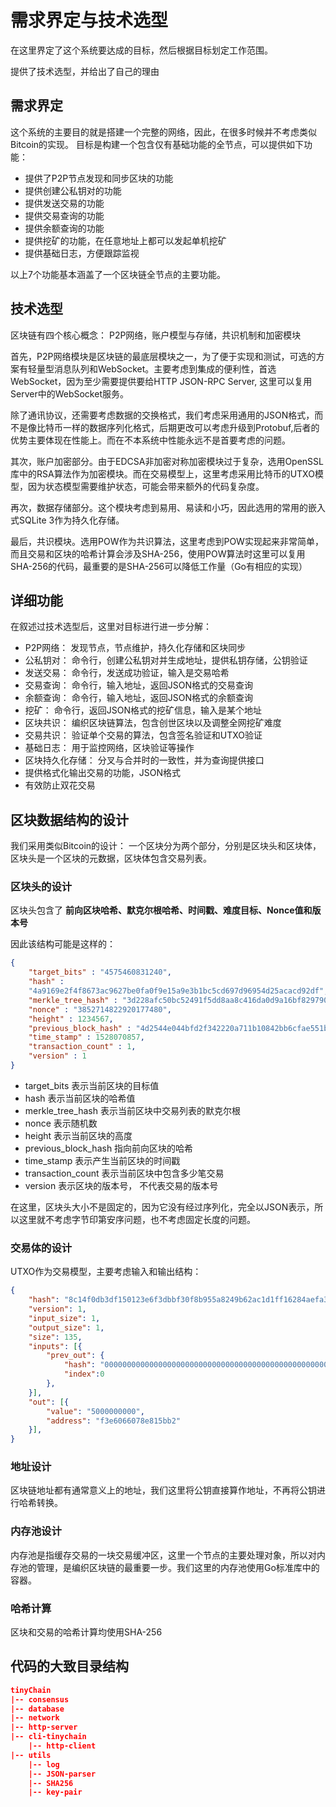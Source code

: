 # 需求界定与技术选型

在这里界定了这个系统要达成的目标，然后根据目标划定工作范围。 

提供了技术选型，并给出了自己的理由

## 需求界定

这个系统的主要目的就是搭建一个完整的网络，因此，在很多时候并不考虑类似Bitcoin的实现。 目标是构建一个包含仅有基础功能的全节点，可以提供如下功能：

- 提供了P2P节点发现和同步区块的功能
- 提供创建公私钥对的功能
- 提供发送交易的功能
- 提供交易查询的功能
- 提供余额查询的功能
- 提供挖矿的功能，在任意地址上都可以发起单机挖矿
- 提供基础日志，方便跟踪监视

以上7个功能基本涵盖了一个区块链全节点的主要功能。

## 技术选型

区块链有四个核心概念： P2P网络，账户模型与存储，共识机制和加密模块

首先，P2P网络模块是区块链的最底层模块之一，为了便于实现和测试，可选的方案有轻量型消息队列和WebSocket。主要考虑到集成的便利性，首选WebSocket，因为至少需要提供要给HTTP JSON-RPC Server, 这里可以复用Server中的WebSocket服务。

除了通讯协议，还需要考虑数据的交换格式，我们考虑采用通用的JSON格式，而不是像比特币一样的数据序列化格式，后期更改可以考虑升级到Protobuf,后者的优势主要体现在性能上。而在不本系统中性能永远不是首要考虑的问题。

其次，账户加密部分。由于EDCSA非加密对称加密模块过于复杂，选用OpenSSL库中的RSA算法作为加密模块。而在交易模型上，这里考虑采用比特币的UTXO模型，因为状态模型需要维护状态，可能会带来额外的代码复杂度。

再次，数据存储部分。这个模块考虑到易用、易读和小巧，因此选用的常用的嵌入式SQLite 3作为持久化存储。

最后，共识模块。选用POW作为共识算法，这里考虑到POW实现起来非常简单，而且交易和区块的哈希计算会涉及SHA-256，使用POW算法时这里可以复用SHA-256的代码，最重要的是SHA-256可以降低工作量（Go有相应的实现）


## 详细功能

在叙述过技术选型后，这里对目标进行进一步分解：

- P2P网络： 发现节点，节点维护，持久化存储和区块同步
- 公私钥对： 命令行，创建公私钥对并生成地址，提供私钥存储，公钥验证
- 发送交易： 命令行，发送成功验证，输入是交易哈希
- 交易查询： 命令行，输入地址，返回JSON格式的交易查询
- 余额查询： 命令行，输入地址，返回JSON格式的余额查询
- 挖矿： 命令行，返回JSON格式的挖矿信息，输入是某个地址
- 区块共识： 编织区块链算法，包含创世区块以及调整全网挖矿难度
- 交易共识： 验证单个交易的算法，包含签名验证和UTXO验证
- 基础日志： 用于监控网络，区块验证等操作
- 区块持久化存储： 分叉与合并时的一致性，并为查询提供接口
- 提供格式化输出交易的功能，JSON格式
- 有效防止双花交易

## 区块数据结构的设计

我们采用类似Bitcoin的设计： 一个区块分为两个部分，分别是区块头和区块体，区块头是一个区块的元数据，区块体包含交易列表。

### 区块头的设计

区块头包含了 **前向区块哈希、默克尔根哈希、时间戳、难度目标、Nonce值和版本号**

因此该结构可能是这样的：

```json
{
	"target_bits" : "4575460831240",
    "hash" : 
	"4a9169e2f4f8673ac9627be0fa0f9e15a9e3b1bc5cd697d96954d25acacd92df",
	"merkle_tree_hash" : "3d228afc50bc52491f5dd8aa8c416da0d9a16bf829790ea0b7635e5b4d44ab4f",
	"nonce" : "3852714822920177480",
	"height" : 1234567,
    "previous_block_hash" : "4d2544e044bfd2f342220a711b10842bb6cfae551b1bc1ed6152ff5c7f3ff654",
    "time_stamp" : 1528070857,
    "transaction_count" : 1,
    "version" : 1
}
```
- target_bits 表示当前区块的目标值
- hash 表示当前区块的哈希值
- merkle_tree_hash 表示当前区块中交易列表的默克尔根
- nonce 表示随机数
- height 表示当前区块的高度
- previous_block_hash 指向前向区块的哈希
- time_stamp 表示产生当前区块的时间戳
- transaction_count 表示当前区块中包含多少笔交易
- version 表示区块的版本号， 不代表交易的版本号

在这里，区块头大小不是固定的，因为它没有经过序列化，完全以JSON表示，所以这里就不考虑字节印第安序问题，也不考虑固定长度的问题。

### 交易体的设计

UTXO作为交易模型，主要考虑输入和输出结构：

```json
{
    "hash": "8c14f0db3df150123e6f3dbbf30f8b955a8249b62ac1d1ff16284aefa3d06d87",
    "version": 1,
    "input_size": 1,
    "output_size": 1,
    "size": 135,
    "inputs": [{
        "prev_out": {
            "hash": "0000000000000000000000000000000000000000000000000000000000000000",
            "index":0
        },
    }],
    "out": [{
        "value": "5000000000",
        "address": "f3e6066078e815bb2"
    }],
}

```

### 地址设计

区块链地址都有通常意义上的地址，我们这里将公钥直接算作地址，不再将公钥进行哈希转换。

### 内存池设计

内存池是指缓存交易的一块交易缓冲区，这里一个节点的主要处理对象，所以对内存池的管理，是编织区块链的最重要一步。我们这里的内存池使用Go标准库中的容器。

### 哈希计算

区块和交易的哈希计算均使用SHA-256


## 代码的大致目录结构

```json
tinyChain
|-- consensus
|-- database
|-- network
|-- http-server
|-- cli-tinychain
	|-- http-client
|-- utils
	|-- log 
	|-- JSON-parser
	|-- SHA256 
	|-- key-pair
```